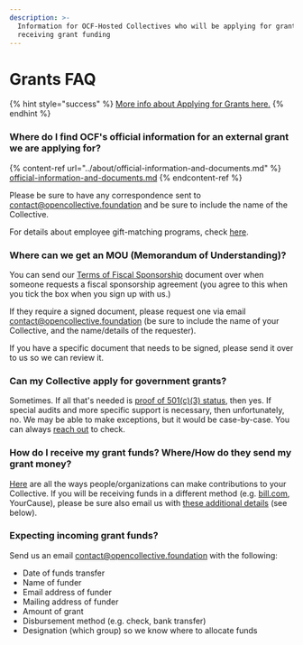```yaml
---
description: >-
  Information for OCF-Hosted Collectives who will be applying for grants or
  receiving grant funding
---
```


# Grants FAQ

{% hint style="success" %}
[More info about Applying for Grants here.](../how-it-works/financial-contributions/grant-funding.md)
{% endhint %}

### Where do I find OCF's official information for an external grant we are applying for?

{% content-ref url="../about/official-information-and-documents.md" %}
[official-information-and-documents.md](../about/official-information-and-documents.md)
{% endcontent-ref %}

Please be sure to have any correspondence sent to [contact@opencollective.foundation](mailto:%20contact@opencollective.foundation) and be sure to include the name of the Collective.

For details about employee gift-matching programs, check [here](../how-it-works/financial-contributions/donation-matching.md).

### Where can we get an MOU (Memorandum of Understanding)?

You can send our [Terms of Fiscal Sponsorship](../getting-started/terms.md) document over when someone requests a fiscal sponsorship agreement (you agree to this when you tick the box when you sign up with us.)

If they require a signed document, please request one via email [contact@opencollective.foundation](mailto:%20contact@opencollective.foundation) (be sure to include the name of your Collective, and the name/details of the requester).

If you have a specific document that needs to be signed, please send it over to us so we can review it.

### **Can my Collective apply for government grants?**

Sometimes. If all that's needed is [proof of 501(c)(3) status](../about/official-information-and-documents.md#nonprofit-status), then yes. If special audits and more specific support is necessary, then unfortunately, no. We may be able to make exceptions, but it would be case-by-case. You can always [reach out](mailto:%20contact@opencollective.foundation) to check.

### **How do I receive my grant funds? Where/How do they send my grant money?**

[Here](https://docs.opencollective.foundation/how-it-works/financial-contributions) are all the ways people/organizations can make contributions to your Collective. If you will be receiving funds in a different method (e.g. [bill.com](http://bill.com/), YourCause), please be sure also email us with [these additional details](https://docs.opencollective.foundation/faq/grants-faq#expecting-incoming-grant-funds) (see below).

### Expecting incoming grant funds?

Send us an email contact@opencollective.foundation with the following:

* Date of funds transfer
* Name of funder
* Email address of funder
* Mailing address of funder
* Amount of grant
* Disbursement method (e.g. check, bank transfer)
* Designation (which group) so we know where to allocate funds
